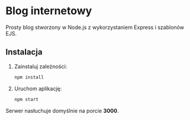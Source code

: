 # Blog internetowy

Prosty blog stworzony w Node.js z wykorzystaniem Express i szablonów EJS.

## Instalacja

1. Zainstaluj zależności:
   ```bash
   npm install
   ```
2. Uruchom aplikację:
   ```bash
   npm start
   ```

Serwer nasłuchuje domyślnie na porcie **3000**.
